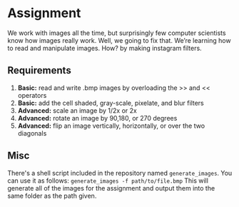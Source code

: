 # Assignment
We work with images all the time, but surprisingly few computer scientists know how images really work. 
Well, we going to fix that. We’re learning how to read and manipulate images. How? by making instagram filters.

## Requirements
1. **Basic:** read and write .bmp images by overloading the >> and << operators
2. **Basic:** add the cell shaded, gray-scale, pixelate, and blur filters
3. **Advanced:** scale an image by 1/2x or 2x
4. **Advanced:** rotate an image by 90,180, or 270 degrees
5. **Advanced:** flip an image vertically, horizontally, or over the two diagonals

## Misc
There's a shell script included in the repository named `generate_images`.
You can use it as follows:
`generate_images -f path/to/file.bmp`
This will generate all of the images for the assignment and output them into the same folder as the path given.

